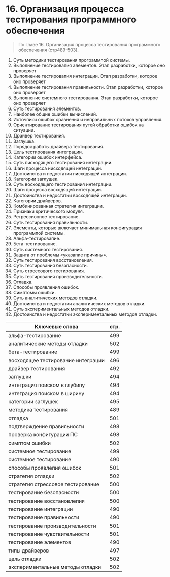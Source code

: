 # 16. Организация процесса тестирования программного обеспечения
> По главе 16. Организация процесса тестирования программного обеспечения (стр489-503).

1. Суть методики тестирования программпой системы.
2. Выполнение тестировапия элементов. Этап разработки, которое оно проверяет
3. Выполнение тестировапия интеграции. Этап разработки, которое оно проверяет
4. Выполнение тестирования правильности. Этап разработки, которое оно проверяет
5. Выполнение системного тестирования. Этап разработки, которое оно проверяет
6. Суть тестирования элементов.
7. Наиболее общие ошибки вычислений.
8. Источпики ошибок сравнения и неправильных потоков управления.
9. Ориентирование тестирования путей обработки ошибок на ситуации.
10. Драйвер тестирования.
11. Заглушка.
12. Порядок работы драйвера тестирования.
13. Цель тестирования интеграции.
14. Категории ошибок интерфейса.
15. Суть писходящего тестирования интеграции.
16. Шаги процесса нисходящей интеграции.
17. Достоинства и недостатки нисходящей интеграции.
18. Категории заглушек.
19. Суть восходящего тестирования интеграции.
20. Шаги процесса восходящей интеграции.
21. Достоинства и недостатки восходящей интеграции.
22. Категории драйверов.
23. Комбинированная стратегия интеграции.
24. Признаки критического модуля.
25. Регрессионное тестирование.
26. Суть тестирования правильности.
27. Элементы, которые включает минимальная конфигурация программпой системы.
28. Альфа-тестировапие.
29. Бета-тестирование.
30. Суть системного тестирования.
31. Защита от проблемы «указапие причины».
32. Суть тестирования восстановления.
33. Суть тестирования безопасности.
34. Суть стрессового тестирования.
35. Суть тестирования производительности.
36. Отладка.
37. Способы проявления ошибок.
38. Симптомы ошибки.
39. Суть аналитических методов отладки.
40. Достоинства и недостатки аналитических методов отладки.
41. Суть экспериментальных методов отладки.
42. Достоинства и недостатки экспериментальных методов отладки.

Ключевые слова | стр.
-----|-----
альфа-тестирование	|				499
аналитические методы отладки	|				502
бета-тестирование	|				499
восходящее тестирование интеграции	|				496
драйвер тестирования |				492
заглушки |				494
интеграция поиском	в глубипу |				494
интеграция поиском	в ширину |				494
категории	заглушек |				495
методика тестирования |					489
отладка | 					501
подтверждение правильности | 					498
проверка	конфигурации ПС |				498
симптом ошибки | 					502
системное тестирование | 					499
системное тестирование |					490
способы проявлепия ошибок |					501
стратегия	отладки |				502
стратегия	стрессовое тестирование |				500
тестирование 	безопасности |				500
тестирование 	восстановлепия |				500
тестирование 	интеграции |				490
тестирование 	правильности |			490
тестирование 	производительности |				501
тестирование 	чувствительности |				501
тестирование 	элементов | 				490
типы	драйверов |				497
цель отладки | 					502
экспериментальные методы отладки | 					502

